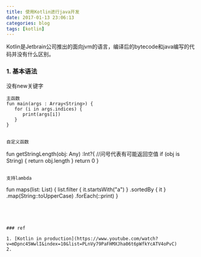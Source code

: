 ```yaml
---
title: 使用Kotlin进行java开发
date: 2017-01-13 23:06:13
categories: blog 
tags: [kotlin]
---
```


Kotlin是Jetbrain公司推出的面向jvm的语言，编译后的bytecode和java编写的代码并没有什么区别。


<!--more-->

### 1. 基本语法

 没有new关键字
 ```
 主函数
 fun main(args : Array<String>) {
    for (i in args.indices) {
       print(args[i])
    }
}


自定义函数

 ```
 fun getStringLength(obj: Any) :Int?{ //问号代表有可能返回空值
    if (obj is String) {
        return obj.length
    }
    return 0
}

 ```

 支持lambda
 ```

fun maps(list: List<String>) {
    list.filter { it.startsWith("a") }
            .sortedBy { it }
            .map(String::toUpperCase)
            .forEach(::print)
}
 ```




### ref

1. [Kotlin in production](https://www.youtube.com/watch?v=mDpnc45WwlI&index=10&list=PLnVy79PaFHMXJha06t6pWfkYcATV4oPvC)
2. ​


